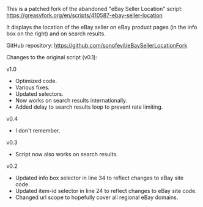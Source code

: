 This is a patched fork of the abandoned "eBay Seller Location" script: 
https://greasyfork.org/en/scripts/410587-ebay-seller-location

It displays the location of the eBay seller on eBay product pages (in the info box on the right) and on search results.

GitHub repository: https://github.com/sonofevil/eBaySellerLocationFork

Changes to the original script (v0.1):

v1.0
- Optimized code.
- Various fixes.
- Updated selectors.
- Now works on search results internationally.
- Added delay to search results loop to prevent rate limiting.

v0.4
- I don't remember.

v0.3
- Script now also works on search results.

v0.2
- Updated info box selector in line 34 to reflect changes to eBay site code.
- Updated item-id selector in line 24 to reflect changes to eBay site code.
- Changed url scope to hopefully cover all regional eBay domains.
